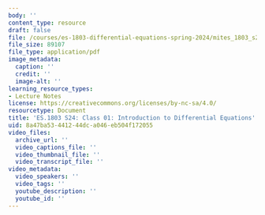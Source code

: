 ```yaml
---
body: ''
content_type: resource
draft: false
file: /courses/es-1803-differential-equations-spring-2024/mites_1803_s24_day1-notes.pdf
file_size: 89107
file_type: application/pdf
image_metadata:
  caption: ''
  credit: ''
  image-alt: ''
learning_resource_types:
- Lecture Notes
license: https://creativecommons.org/licenses/by-nc-sa/4.0/
resourcetype: Document
title: 'ES.1803 S24: Class 01: Introduction to Differential Equations'
uid: 8a47ba53-4412-44dc-a046-eb504f172055
video_files:
  archive_url: ''
  video_captions_file: ''
  video_thumbnail_file: ''
  video_transcript_file: ''
video_metadata:
  video_speakers: ''
  video_tags: ''
  youtube_description: ''
  youtube_id: ''
---
```

